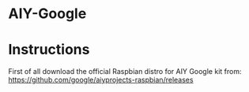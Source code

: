 # AIY-Google

# Instructions
First of all download the official Raspbian distro for AIY Google kit from: https://github.com/google/aiyprojects-raspbian/releases
